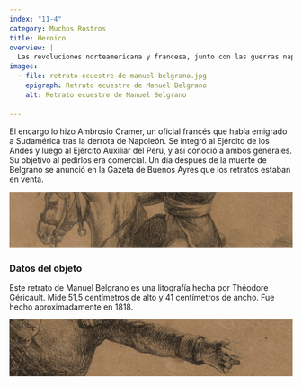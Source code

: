 ```yaml
---
index: "11-4"
category: Muchos Rostros
title: Heroico
overview: |
  Las revoluciones norteamericana y francesa, junto con las guerras napoleónicas, produjeron gran cantidad de retratos heroicos. Los retratos de Núñez de Ibarra de San Martín y Belgrano sirvieron de modelos para dos retratos ecuestres de cada uno hechos por el célebre artista Théodore Géricault, en París. 
images:
  - file: retrato-ecuestre-de-manuel-belgrano.jpg
    epigraph: Retrato ecuestre de Manuel Belgrano
    alt: Retrato ecuestre de Manuel Belgrano

---
```



El encargo lo hizo Ambrosio Cramer, un oficial francés que había emigrado a Sudamérica tras la derrota de Napoleón. Se integró al Ejército de los Andes y luego al Ejército Auxiliar del Perú, y así conoció a ambos generales. Su objetivo al pedirlos era comercial. Un día después de la muerte de Belgrano se anunció en la Gazeta de Buenos Ayres que los retratos estaban en venta.

![Detalle del objeto](./eje11-4-a.jpg)

### Datos del objeto
Este retrato de Manuel Belgrano es una litografía hecha por Théodore Géricault. Mide 51,5 centímetros de alto y 41 centímetros de ancho. Fue hecho aproximadamente en 1818.

![Detalle del objeto](./eje11-4-b.jpg)

